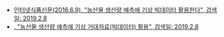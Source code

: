 - [인터넷식품신문(2016.6.9), "농산물 생산량 예측에 기상 빅데이터 활용한다", 검색일: 2019.2.8](http://www.foodnews.co.kr/news/articleView.html?idxno=59299)  
- [, "농산물 생산량 예측에 기상 거대자료(빅데이터) 활용", 검색일: 2019.2.8](http://web.kma.go.kr/notify/press/kma_list.jsp?mode=view&bid=press&num=1193205)
